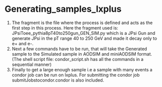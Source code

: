 # Generating_samples_lxplus
1. The fragment is the file where the process is defined and acts as the first step in this process. Here the fragment used is: JPsiToee_pythia8pT40to250gun_GEN_SIM.py which is a JPsi Gun
and generate JPsi in the pT range 40 to 250 GeV and made it decay only to e+ and e-.
2. Next a few commands have to be run, that will take the Generated sample to the Simulated sample in AODSIM and miniAODSIM format. (The shell script file: condor_script.sh has all the commands in a sequential manner)
3. Finally to get a large enough sample i.e a sample with many events a condor job can be run on lxplus. For submitting the condor job submitJobstocondor.condor is also included.
 

